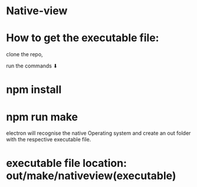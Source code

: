 # Native-view
 
# How to get the executable file:

clone the repo,

run the commands ⬇

# npm install

# npm run make 

electron will recognise the native Operating system and create an out folder with the respective executable file.

# executable file location: out/make/nativeview(executable)


